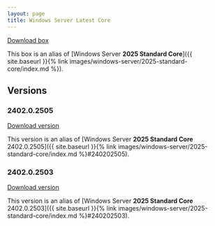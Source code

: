```yaml
---
layout: page
title: Windows Server Latest Core
---
```


[Download box][Box]

This box is an alias of [Windows Server **2025 Standard Core**]({{ site.baseurl }}{% link images/windows-server/2025-standard-core/index.md %}).

[Box]: https://portal.cloud.hashicorp.com/vagrant/discover/gusztavvargadr/windows-server-core

## Versions

### 2402.0.2505

[Download version][Version240202505]

This version is an alias of [Windows Server **2025 Standard Core** 2402.0.2505]({{ site.baseurl }}{% link images/windows-server/2025-standard-core/index.md %}#240202505).

[Version240202505]: https://portal.cloud.hashicorp.com/vagrant/discover/gusztavvargadr/windows-server-core/versions/2402.0.2505

### 2402.0.2503

[Download version][Version240202503]

This version is an alias of [Windows Server **2025 Standard Core** 2402.0.2503]({{ site.baseurl }}{% link images/windows-server/2025-standard-core/index.md %}#240202503).

[Version240202503]: https://portal.cloud.hashicorp.com/vagrant/discover/gusztavvargadr/windows-server-core/versions/2402.0.2503
